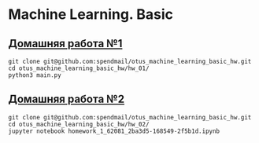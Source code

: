 # Machine Learning. Basic

## [Домашняя работа №1](./hw_01)

```
git clone git@github.com:spendmail/otus_machine_learning_basic_hw.git
cd otus_machine_learning_basic_hw/hw_01/
python3 main.py 
```

## [Домашняя работа №2](./hw_02)

```
git clone git@github.com:spendmail/otus_machine_learning_basic_hw.git
cd otus_machine_learning_basic_hw/hw_02/
jupyter notebook homework_1_62081_2ba3d5-168549-2f5b1d.ipynb
```
